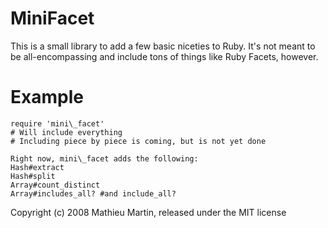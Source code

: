 MiniFacet
=========

This is a small library to add a few basic niceties to Ruby. It's not meant to 
be all-encompassing and include tons of things like Ruby Facets, however.


Example
=======

    require 'mini\_facet'
    # Will include everything
    # Including piece by piece is coming, but is not yet done
    
    Right now, mini\_facet adds the following:
    Hash#extract
    Hash#split
    Array#count_distinct
    Array#includes_all? #and include_all?


Copyright (c) 2008 Mathieu Martin, released under the MIT license
